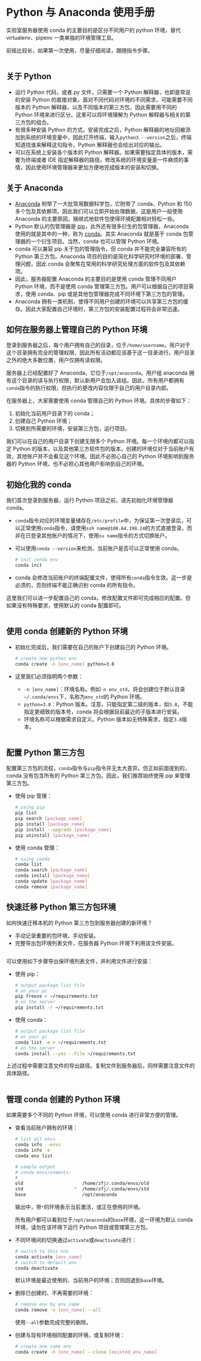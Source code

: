 # Python 与 Anaconda 使用手册

实验室服务器使用 conda 的主要目的是区分不同用户的 python 环境，替代 virtualenv、pipenv 一类单独的环境管理工具。

前摇比较长，如果第一次使用，尽量仔细阅读，跟随指令步骤。

```note:: pip 它不香吗？

```

## 关于 Python

-   运行 Python 代码，或者.py 文件，只需要一个 Python 解释器，也即是常说的安装 Python 的直接对象。面对不同代码对环境的不同需求，可能需要不同版本的 Python 解释器，以及不同版本的第三方包，因此需要用不同的 Python 环境来进行区分。这里可以将环境理解为 Python 解释器与相关的第三方包的组合。
-   有很多种安装 Python 的方式。安装完成之后，Python 解释器的地址回被添加到系统的环境变量中，因此打开终端，输入`python3 --version`之后，终端知道找谁来解释这句指令，Python 解释器也会给出对应的输出。
-   可以在系统上安装各个版本的 Python 解释器。如果需要指定具体的版本，需要为终端或者 IDE 指定解释器的路径。修改系统的环境变量是一件麻烦的事情，因此使用环境管理器来更加方便地完成版本的安装和切换。

## 关于 Anaconda

-   [Anaconda](https://www.anaconda.com/) 附带了一大批常用数据科学包，它附带了 conda、Python 和 150 多个包及其依赖项。因此我们可以立即开始处理数据。这是用户一般使用 Anaconda 的主要原因，捆绑式地软件包使得环境配置相对轻松一些。
-   Python 默认的包管理器是 [pip](https://pip.pypa.io/)，此外还有很多衍生的包管理器，Anaconda 使用的就是其中的一种，称为 [conda](https://github.com/conda/conda)。其实 Anaconda 就是基于 conda 包管理器的一个衍生项目。当然，conda 也可以管理 Python 环境。
-   conda 可以兼容 pip 关于包的管理指令，但 conda 并不能完全兼容所有的 Python 第三方包。Anaconda 项目的目的是简化科学研究时环境的部署、管理问题，因此 conda 会聚焦在常用的科学研究处理方面的软件包及其依赖项。
-   因此，服务器配置 Anaconda 的主要目的是使用 conda 管理不同用户 Python 环境，而不是使用 conda 管理第三方包。用户可以根据自己的项目需求，使用 conda、pip 或是其他包管理器完成不同环境下第三方包的管理。
-   Anaconda 拥有一类机制，使得不同用户创建的环境可以共享第三方包的缓存。因此大家配置自己环境时，第三方包的安装配置过程将会非常迅速。

## 如何在服务器上管理自己的 Python 环境

登录到服务器之后，每个用户拥有自己的目录，位于`/home/username`。用户对于这个目录拥有完全的管理权限，因此所有活动都应该基于这一目录进行。用户目录之外的绝大多数位置，用户仅拥有读权限。

服务器上已经配置好了 Anaconda，它位于`/opt/anaconda`。用户组 anaconda 拥有这个目录的读与执行权限，默认新用户会加入该组。因此，所有用户都拥有`conda`指令的执行权限，但执行的更改内容仅限于自己的用户目录内部。

在服务器上，大家需要使用 conda 管理自己的 Python 环境。具体的步骤如下：

1. 初始化当前用户目录下的 conda；
2. 创建自己 Python 环境；
3. 切换到所需要的环境，安装第三方包，运行项目。

我们可以在自己的用户目录下创建无限多个 Python 环境。每一个环境内都可以指定 Python 的版本，以及其他第三方软件包的版本。创建的环境仅对于当前账户有效，其他账户并不会看见这个环境。因此不必担心自己的 Python 环境影响到服务器的 Python 环境，也不必担心其他用户影响到自己的环境。

## 初始化我的 conda

我们首次登录到服务器，运行 Python 项目之前，请先初始化环境管理器 conda。

-   `conda`指令对应的环境变量储存在`/etc/profile`中，为保证第一次登录后，可以正常使用`conda`指令，请使用`ssh name@100.64.198.24`的方式直接登录，而非在已登录其他账户的情况下，使用`su name`指令的方式切换账户。

-   可以使用`conda --version`来检测，当前账户是否可以正常使用 conda。

    ```sh
    # init conda env
    conda init
    ```

-   conda 会修改当前账户的终端配置文件，使得所有`conda`指令生效。这一步是必须的，否则终端不能正确识别 conda 的所有指令。

这里我们可以进一步配置自己的 conda，修改配置文件即可完成相应的配置。但如果没有特殊要求，使用默认的 conda 配置即可。

```note:: 初始化 conda 环境的过程只需要进行一次。

```

## 使用 conda 创建新的 Python 环境

-   初始化完成后，我们需要在自己的账户下创建自己的 Python 环境。

    ```sh
    # create new python env
    conda create -n [env_name] python=3.8
    ```

-   这里我们必须指明两个参数：

    -   `-n [env_name]`：环境名称。例如`-n env_std`，将会创建位于默认目录`~/.conda/envs`下，名称为`env_std`的 Python 环境。
    -   `python=3.8`：Python 版本。注意，只能指定第二级的版本，如`3.8`，不能指定更细致的版本号，conda 将会根据目前最近的子版本进行安装。
    -   环境名称可以根据需求自定义。Python 版本如无特殊需求，指定`3.8`版本。

```note:: 该指令中两个参数都必须指定，否则会造成创建的 Python 环境无效。

```

## 配置 Python 第三方包

配置第三方包的流程，`conda`指令与`pip`指令并无太大差异。但正如前面提到的，conda 没有包含所有的 Python 第三方包。因此，我们推荐始终使用 pip 来管理第三方包。

-   使用 pip 管理：

    ```sh
    # using pip
    pip list
    pip search [package_name]
    pip install [package_name]
    pip install --upgrade [package_name]
    pip uninstall [package_name]
    ```

-   使用 conda 管理：

    ```sh
    # using conda
    conda list
    conda search [package_name]
    conda install [package_name]
    conda update [package_name]
    conda remove [package_name]
    ```

## 快速迁移 Python 第三方包环境

如何快速迁移本机的 Python 第三方包到服务器创建的新环境？

-   手动记录重要的包环境，手动安装。
-   完整导出包环境列表文件，在服务器 Python 环境下利用该文件安装。

```note:: 更加推荐第一种方式，能尽量维持环境中仅出现需要的包。

```

可以使用如下步骤导出保环境列表文件，并利用文件进行安装：

-   使用 pip：

    ```sh
    # output package list file
    # on your pc
    pip freeze > ~/requirements.txt
    # on the server
    pip install -r ~/requirements.txt
    ```

-   使用 conda：

    ```sh
    # output package list file
    # on your pc
    conda list -e > ~/requirements.txt
    # on the server
    conda install --yes --file ~/requirements.txt
    ```

上述过程中需要注意文件的导出路径。复制文件到服务器后，同样需要注意文件的具体路径。

```note:: 再次，更加推荐第一种方式，能尽量维持环境中仅出现需要的包。

```

## 管理 conda 创建的 Python 环境

如果需要多个不同的 Python 环境，可以使用 conda 进行非常方便的管理。

-   查看当前账户拥有的环境：

    ```sh
    # list all envs
    conda info --envs
    conda info -e
    conda env list

    # sample output
    # conda environments:
    #
    old                      /home/zfj/.conda/envs/old
    std                   *  /home/zfj/.conda/envs/std
    base                     /opt/anaconda
    ```

    输出中，带`*`的环境表示当前激活，或正在使用的环境。

    所有用户都可以看到位于`/opt/anaconda`的`base`环境，这一环境为默认 conda 环境，请勿在该环境下运行 Python 项目或管理第三方包。

-   不同环境间的切换通过`activate`或`deactivate`进行：

    ```sh
    # switch to this env
    conda activate [env_name]
    # switch to default env
    conda deactivate
    ```

    默认环境是最近使用的、当前用户的环境；否则回退到`base`环境。

-   删除已创建的、不再需要的环境：

    ```sh
    # remove env by env_name
    conda remove -n [env_name] --all
    ```

    使用`--all`参数完成完整的删除。

-   创建与现有环境相同配置的环境，或复制环境：

    ```sh
    # create one same env
    conda create -n [env_name] --clone [existed_env_name]
    ```
